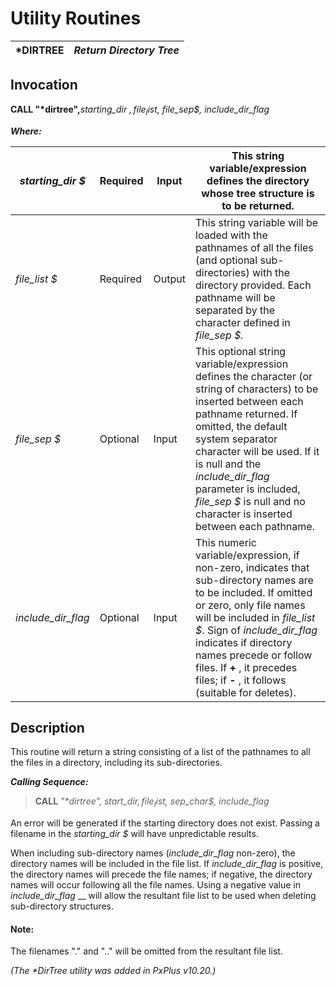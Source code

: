 # Utility Routines

***DIRTREE** |  **_Return Directory Tree_**  
---|---  
  
## Invocation

**CALL "*dirtree",**_starting_dir_ _$, file_list$, file_sep$, include_dir_flag_

**_Where:_**

_starting_dir_ _$_ |  Required |  Input |  This string variable/expression defines the directory whose tree structure is to be returned.  
---|---|---|---  
_file_list_ _$_ |  Required |  Output |  This string variable will be loaded with the pathnames of all the files (and optional sub-directories) with the directory provided. Each pathname will be separated by the character defined in _file_sep_ _$._  
_file_sep_ _$_ |  Optional |  Input |  This optional string variable/expression defines the character (or string of characters) to be inserted between each pathname returned. If omitted, the default system separator character will be used. If it is null and the _include_dir_flag_ parameter is included, _file_sep_ _$_ is null and no character is inserted between each pathname.  
_include_dir_flag_ |  Optional |  Input |  This numeric variable/expression, if non-zero, indicates that sub-directory names are to be included. If omitted or zero, only file names will be included in _file_list_ _$_. Sign of _include_dir_flag_ indicates if directory names precede or follow files. If **+** , it precedes files; if **-** , it follows (suitable for deletes).  
  
## Description

This routine will return a string consisting of a list of the pathnames to all the files in a directory, including its sub-directories.

**_Calling Sequence:_**

> **CALL**  _"*dirtree", start_dir$, file_list$, sep_char$, include_flag_

An error will be generated if the starting directory does not exist. Passing a filename in the _starting_dir_ _$_ will have unpredictable results.

When including sub-directory names (_include_dir_flag_ non-zero), the directory names will be included in the file list. If _include_dir_flag_ is positive, the directory names will precede the file names; if negative, the directory names will occur following all the file names. Using a negative value in _include_dir_flag_ __ will allow the resultant file list to be used when deleting sub-directory structures.

#### **Note:**  
The filenames "." and ".." will be omitted from the resultant file list.

_(The *DirTree utility was added in PxPlus v10.20.)_
